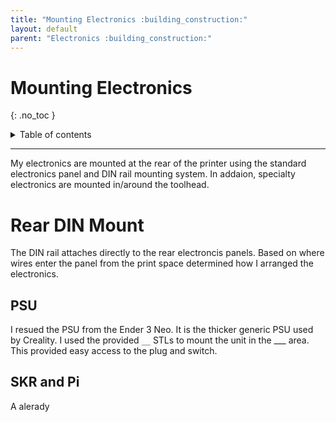 ```yaml
--- 
title: "Mounting Electronics :building_construction:"
layout: default
parent: "Electronics :building_construction:"
---
```


# Mounting Electronics
{: .no_toc }

<details closed markdown="block">
  <summary>
    Table of contents
  </summary>
  {: .text-delta }
1. TOC
{:toc}
</details>

---

My electronics are mounted at the rear of the printer using the standard electronics panel and DIN rail mounting system. In addaion, specialty electronics are mounted in/around the toolhead. 

# Rear DIN Mount

The DIN rail attaches directly to the rear electroncis panels. Based on where wires enter the panel from the print space determined how I arranged the electronics.

## PSU

I resued the PSU from the Ender 3 Neo. It is the thicker generic PSU used by Creality. I used the provided `__` STLs to mount the unit in the ___ area. This provided easy access to the plug and switch. 

## SKR and Pi

A alerady 